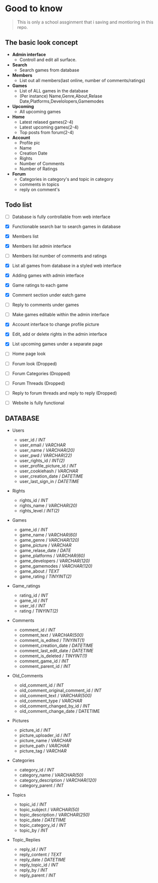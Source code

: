 # Good to know
> This is only a school assginment that i saving and montioring in this repo.

## The basic look concept
- **Admin interface**
  - Controll and edit all surface.
- **Search**
  - Search games from database 
- **Members**
  - List out all members(last online, number of comments/ratings) 
- **Games**
  - List of ALL games in the database 
  - (Per instance) Name,Genre,About,Relase Date,Platforms,Develolopers,Gamemodes 
- **Upcoming**
  - All upcoming games  											
- **Home**
  - Latest relased games(2-4)
  - Latest upcoming games(2-4)
  - Top posts from forum(2-4) 
- **Account**
  - Profile pic
  - Name
  - Creation Date
  - Rights
  - Number of Comments
  - Number of Ratings
- **Forum**
  - Categories in category's and topic in category
  - comments in topics
  - reply on comment's  
## Todo list

- [ ] Database is fully controllable from web interface
- [x] Functionable search bar to search games in database
- [x] Members list
- [x] Members list admin interface
- [ ] Members list number of comments and ratings
- [x] List all games from database in a styled web interface
- [x] Adding games with admin interface
- [x] Game ratings to each game
- [x] Comment section under eatch game
- [ ] Reply to comments under games
- [ ] Make games editable within the admin interface
- [x] Account interface to change profile picture
- [x] Edit, add or delete rights in the admin interface
- [x] List upcoming games under a separate page
- [ ] Home page look
- [ ] Forum look (Dropped)
- [ ] Forum Categories (Dropped)
- [ ] Forum Threads (Dropped)
- [ ] Reply to forum threads and reply to reply (Dropped)
- [ ] Website is fully functional


## DATABASE

  - Users
     - user_id                            / *INT*
     - user_email                         / *VARCHAR*
     - user_name                          / *VARCHAR(20)*
     - user_pwd                           / *VARCHAR(22)*
     - user_rights_id                     / *INT(2)*
     - user_profile_picture_id            / *INT*
     - user_cookiehash                    / *VARCHAR*
     - user_creation_date                 / *DATETIME*
     - user_last_sign_in                  / *DATETIME*
  - Rights      
     - rights_id                          / *INT*
     - rights_name                        / *VARCHAR(20)*
     - rights_level                       / *INT(2)*
  - Games 
     - game_id                            / *INT*
     - game_name                          / *VARCHAR(60)*
     - game_genre                         / *VARCHAR(120)*
     - game_picture                       / *VARCHAR*
     - game_relase_date                   / *DATE*
     - game_platforms                     / *VARCHAR(60)*
     - game_developers                    / *VARCHAR(120)*
     - game_gamemodes                     / *VARCHAR(120)*
     - game_about                         / *TEXT*
     - game_rating                        / *TINYINT(2)*
  - Game_ratings        
     - rating_id                          / *INT*
     - game_id                            / *INT*
     - user_id                            / *INT*
     - rating                             / *TINYINT(2)*
  - Comments      
     - comment_id                         / *INT*
     - comment_text                       / *VARCHAR(500)*
     - comment_is_edited                  / *TINYINT(1)*
     - comment_creation_date              / *DATETIME*
     - comment_last_edit_date             / *DATETIME*
     - comment_is_deleted                 / *TINYINT(1)* <!-- True / False -->
     - comment_game_id                    / *INT* <!-- What games comment section -->
     - comment_parent_id                  / *INT* <!-- reply's -->
  - Old_Comments           
     - old_comment_id                     / *INT*
     - old_comment_original_comment_id    / *INT*
     - old_comment_text                   / *VARCHAR(500)*
     - old_comment_type                   / *VARCHAR* <!-- edited or deleted -->
     - old_comment_changed_by_id          / *INT* <!--  comment creator or admin -->
     - old_comment_change_date            / DATETIME
  - Pictures        
     - picture_id                         / *INT*
     - picture_uploader_id                / *INT*
     - picture_name                       / *VARCHAR*
     - picture_path                       / *VARCHAR*
     - picture_tag                        / *VARCHAR*

  - Categories              
    - category_id                         / *INT*
    - category_name                       / *VARCHAR(50)*
    - category_description                / *VARCHAR(120)*
    - category_parent                     / *INT*
  - Topics              
    - topic_id                            / *INT*
    - topic_subject                       / *VARCHAR(50)*
    - topic_description                   / *VARCHAR(250)*
    - topic_date                          / *DATETIME*
    - topic_category_id                   / *INT*
    - topic_by                            / *INT* <!-- Creator (user) -->
  - Topic_Replies                     
    - reply_id                            / *INT*
    - reply_content                       / *TEXT*
    - reply_date                          / *DATETIME*
    - reply_topic_id                      / *INT*
    - reply_by                            / *INT* <!-- Creator (user) -->
    - reply_parent                        / *INT* <!-- make reply's on comments -->
